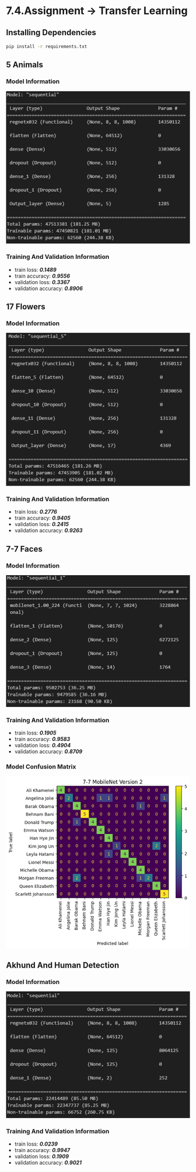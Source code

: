 # 7.4.Assignment -> Transfer Learning

## Installing Dependencies
```bash
pip install -r requirements.txt
```
## 5 Animals

### Model Information
![5 Animals Model Information](./results/5_animals_model.png)

### Training And Validation Information
- train loss: ***0.1489***
- train accuracy: ***0.9556***
- validation loss: ***0.3367***
- validation accuracy: ***0.8906***

## 17 Flowers

### Model Information
![17 Flower Model Information](./results/17_flowers_model.png)

### Training And Validation Information
- train loss: ***0.2776***
- train accuracy: ***0.9405***
- validation loss: ***0.2415***
- validation accuracy: ***0.9263***

## 7-7 Faces

### Model Information
![7-7 Faces Model Information](./results/7-7_faces_model.png)

### Training And Validation Information
- train loss: ***0.1905***
- train accuracy: ***0.9583***
- validation loss: ***0.4904***
- validation accuracy: ***0.8709***

### Model Confusion Matrix
![7-7 Faces Confusion Matrix](./results/7_7_faces_conf.png)

## Akhund And Human Detection

### Model Information
![Akhund And Human Detection Model Information](./results/Akhund_Or_Human_model.png)

### Training And Validation Information
- train loss: ***0.0239***
- train accuracy: ***0.9947***
- validation loss: ***0.1909***
- validation accuracy: ***0.9021***
